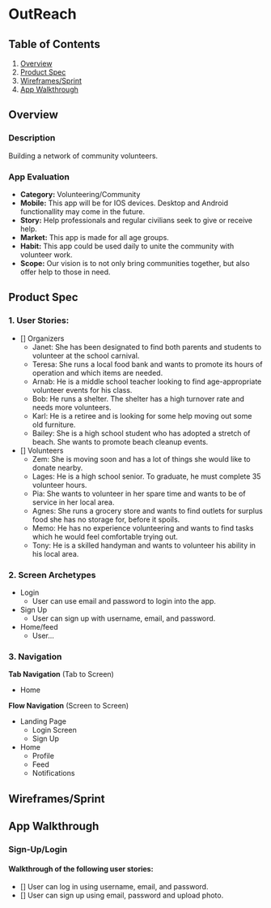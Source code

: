 # OutReach

## Table of Contents
1. [Overview](#Overview)
2. [Product Spec](#Product-Spec)
3. [Wireframes/Sprint](#Wireframes/Sprint)
4. [App Walkthrough](#App-Walkthrough)

## Overview
### Description
Building a network of community volunteers.

### App Evaluation

- **Category:** Volunteering/Community
- **Mobile:** This app will be for IOS devices. Desktop and Android functionallity may come in the future.
- **Story:** Help professionals and regular civilians seek to give or receive help. 
- **Market:** This app is made for all age groups.
- **Habit:** This app could be used daily to unite the community with volunteer work. 
- **Scope:** Our vision is to not only bring communities together, but also offer help to those in need. 

## Product Spec

### 1. User Stories:
- [] Organizers
  - Janet: She has been designated to find both parents and students to volunteer at the school carnival.
  - Teresa: She runs a local food bank and wants to promote its hours of operation and which items are needed.
  - Arnab: He is a middle school teacher looking to find age-appropriate volunteer events for his class. 
  - Bob: He runs a shelter. The shelter has a high turnover rate and needs more volunteers.
  - Karl: He is a retiree and is looking for some help moving out some old furniture.
  - Bailey: She is a high school student who has adopted a stretch of beach. She wants to promote beach cleanup events.
- [] Volunteers
  - Zem: She is moving soon and has a lot of things she would like to donate nearby.
  - Lages: He is a high school senior. To graduate, he must complete 35 volunteer hours.
  - Pia: She wants to volunteer in her spare time and wants to be of service in her local area.
  - Agnes: She runs a grocery store and wants to find outlets for surplus food she has no storage for, before it spoils.
  - Memo: He has no experience volunteering and wants to find tasks which he would feel comfortable trying out.
  - Tony: He is a skilled handyman and wants to volunteer his ability in his local area.

### 2. Screen Archetypes

* Login
   * User can use email and password to login into the app.
* Sign Up
    * User can sign up with username, email, and password.
* Home/feed
   * User...

### 3. Navigation

**Tab Navigation** (Tab to Screen)

* Home

**Flow Navigation** (Screen to Screen)

* Landing Page
   * Login Screen
   * Sign Up
* Home
   * Profile
   * Feed
   * Notifications
   
 ## Wireframes/Sprint
 [//]: <> (<img src="" width=600>)

## App Walkthrough

### Sign-Up/Login

#### Walkthrough of the following user stories:
  - [] User can log in using username, email, and password.
  - [] User can sign up using email, password and upload photo.
  
[//]: <> (<img src='' title='Video Walkthrough' width='' alt='Video Walkthrough' />)
